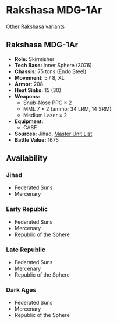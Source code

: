 # Rakshasa MDG-1Ar

[Other Rakshasa variants](../rakshasa.md)

## Rakshasa MDG-1Ar
- **Role:** Skirmisher
- **Tech Base:** Inner Sphere (3076)
- **Chassis:** 75 tons (Endo Steel)
- **Movement:** 5 / 8, XL
- **Armor:** 208
- **Heat Sinks:** 15 (30)
- **Weapons:**
  - Snub-Nose PPC × 2
  - MML 7 × 2 (ammo: 34 LRM, 14 SRM)
  - Medium Laser × 2
- **Equipment:**
  - CASE
- **Sources:** Jihad, [Master Unit List](http://masterunitlist.info/Unit/Details/2632/rakshasa-mdg-1ar)
- **Battle Value:** 1675

## Availability

### Jihad
- Federated Suns
- Mercenary

### Early Republic
- Federated Suns
- Mercenary
- Republic of the Sphere

### Late Republic
- Federated Suns
- Mercenary
- Republic of the Sphere

### Dark Ages
- Federated Suns
- Mercenary
- Republic of the Sphere

